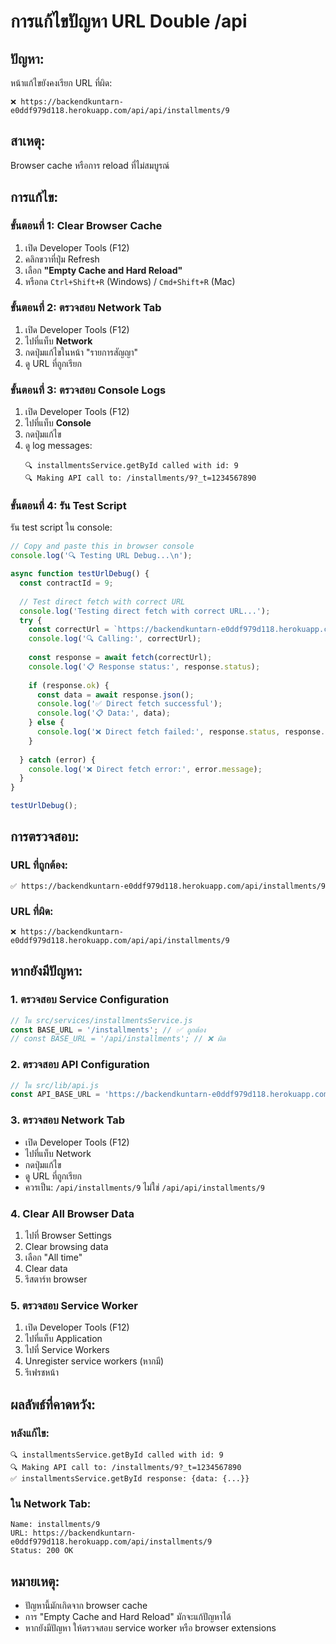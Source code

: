 # การแก้ไขปัญหา URL Double /api

## ปัญหา:
หน้าแก้ไขยังคงเรียก URL ที่ผิด:
```
❌ https://backendkuntarn-e0ddf979d118.herokuapp.com/api/api/installments/9
```

## สาเหตุ:
Browser cache หรือการ reload ที่ไม่สมบูรณ์

## การแก้ไข:

### ขั้นตอนที่ 1: **Clear Browser Cache**
1. เปิด Developer Tools (F12)
2. คลิกขวาที่ปุ่ม Refresh
3. เลือก **"Empty Cache and Hard Reload"**
4. หรือกด `Ctrl+Shift+R` (Windows) / `Cmd+Shift+R` (Mac)

### ขั้นตอนที่ 2: **ตรวจสอบ Network Tab**
1. เปิด Developer Tools (F12)
2. ไปที่แท็บ **Network**
3. กดปุ่มแก้ไขในหน้า "รายการสัญญา"
4. ดู URL ที่ถูกเรียก

### ขั้นตอนที่ 3: **ตรวจสอบ Console Logs**
1. เปิด Developer Tools (F12)
2. ไปที่แท็บ **Console**
3. กดปุ่มแก้ไข
4. ดู log messages:
   ```
   🔍 installmentsService.getById called with id: 9
   🔍 Making API call to: /installments/9?_t=1234567890
   ```

### ขั้นตอนที่ 4: **รัน Test Script**
รัน test script ใน console:
```javascript
// Copy and paste this in browser console
console.log('🔍 Testing URL Debug...\n');

async function testUrlDebug() {
  const contractId = 9;
  
  // Test direct fetch with correct URL
  console.log('Testing direct fetch with correct URL...');
  try {
    const correctUrl = `https://backendkuntarn-e0ddf979d118.herokuapp.com/api/installments/${contractId}?_t=${Date.now()}`;
    console.log('🔍 Calling:', correctUrl);
    
    const response = await fetch(correctUrl);
    console.log('📋 Response status:', response.status);
    
    if (response.ok) {
      const data = await response.json();
      console.log('✅ Direct fetch successful');
      console.log('📋 Data:', data);
    } else {
      console.log('❌ Direct fetch failed:', response.status, response.statusText);
    }
    
  } catch (error) {
    console.log('❌ Direct fetch error:', error.message);
  }
}

testUrlDebug();
```

## การตรวจสอบ:

### **URL ที่ถูกต้อง:**
```
✅ https://backendkuntarn-e0ddf979d118.herokuapp.com/api/installments/9
```

### **URL ที่ผิด:**
```
❌ https://backendkuntarn-e0ddf979d118.herokuapp.com/api/api/installments/9
```

## หากยังมีปัญหา:

### 1. **ตรวจสอบ Service Configuration**
```javascript
// ใน src/services/installmentsService.js
const BASE_URL = '/installments'; // ✅ ถูกต้อง
// const BASE_URL = '/api/installments'; // ❌ ผิด
```

### 2. **ตรวจสอบ API Configuration**
```javascript
// ใน src/lib/api.js
const API_BASE_URL = 'https://backendkuntarn-e0ddf979d118.herokuapp.com/api'; // ✅ ถูกต้อง
```

### 3. **ตรวจสอบ Network Tab**
- เปิด Developer Tools (F12)
- ไปที่แท็บ Network
- กดปุ่มแก้ไข
- ดู URL ที่ถูกเรียก
- ควรเป็น: `/api/installments/9` ไม่ใช่ `/api/api/installments/9`

### 4. **Clear All Browser Data**
1. ไปที่ Browser Settings
2. Clear browsing data
3. เลือก "All time"
4. Clear data
5. รีสตาร์ท browser

### 5. **ตรวจสอบ Service Worker**
1. เปิด Developer Tools (F12)
2. ไปที่แท็บ Application
3. ไปที่ Service Workers
4. Unregister service workers (หากมี)
5. รีเฟรชหน้า

## ผลลัพธ์ที่คาดหวัง:

### **หลังแก้ไข:**
```
🔍 installmentsService.getById called with id: 9
🔍 Making API call to: /installments/9?_t=1234567890
✅ installmentsService.getById response: {data: {...}}
```

### **ใน Network Tab:**
```
Name: installments/9
URL: https://backendkuntarn-e0ddf979d118.herokuapp.com/api/installments/9
Status: 200 OK
```

## หมายเหตุ:
- ปัญหานี้มักเกิดจาก browser cache
- การ "Empty Cache and Hard Reload" มักจะแก้ปัญหาได้
- หากยังมีปัญหา ให้ตรวจสอบ service worker หรือ browser extensions 
